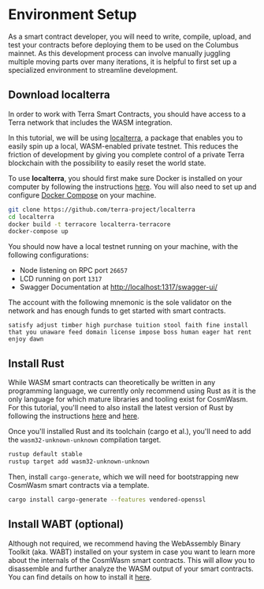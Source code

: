 # Environment Setup

As a smart contract developer, you will need to write, compile, upload, and test your contracts before deploying them to be used on the Columbus mainnet. As this development process can involve manually juggling multiple moving parts over many iterations, it is helpful to first set up a specialized environment to streamline development.

## Download localterra

In order to work with Terra Smart Contracts, you should have access to a Terra network that includes the WASM integration.

In this tutorial, we will be using [localterra](https://github.com/terra-project/localterra), a package that enables you to easily spin up a local, WASM-enabled private testnet. This reduces the friction of development by giving you complete control of a private Terra blockchain with the possibility to easily reset the world state.

To use **localterra**, you should first make sure Docker is installed on your computer by following the instructions [here](https://www.docker.com/get-started). You will also need to set up and configure [Docker Compose](https://docs.docker.com/compose/install/) on your machine.

```sh
git clone https://github.com/terra-project/localterra
cd localterra
docker build -t terracore localterra-terracore 
docker-compose up
```

You should now have a local testnet running on your machine, with the following configurations:

- Node listening on RPC port `26657`
- LCD running on port `1317`
- Swagger Documentation at [http://localhost:1317/swagger-ui/](http://localhost:1317/swagger-ui/)

The account with the following mnemonic is the sole validator on the network and has enough funds to get started with smart contracts.

```
satisfy adjust timber high purchase tuition stool faith fine install that you unaware feed domain license impose boss human eager hat rent enjoy dawn
```

## Install Rust

While WASM smart contracts can theoretically be written in any programming language, we currently only recommend using Rust as it is the only language for which mature libraries and tooling exist for CosmWasm. For this tutorial, you'll need to also install the latest version of Rust by following the instructions [here](https://www.rust-lang.org/tools/install) and [here](https://forge.rust-lang.org/infra/other-installation-methods.html).

Once you'll installed Rust and its toolchain (cargo et al.), you'll need to add the `wasm32-unknown-unknown` compilation target.

```sh
rustup default stable
rustup target add wasm32-unknown-unknown
```

Then, install `cargo-generate`, which we will need for bootstrapping new CosmWasm smart contracts via a template.

```sh
cargo install cargo-generate --features vendored-openssl
```

## Install WABT (optional)

Although not required, we recommend having the WebAssembly Binary Toolkit (aka. WABT) installed on your system in case you want to learn more about the internals of the CosmWasm smart contracts. This will allow you to disassemble and further analyze the WASM output of your smart contracts. You can find details on how to install it [here](https://github.com/WebAssembly/wabt).
